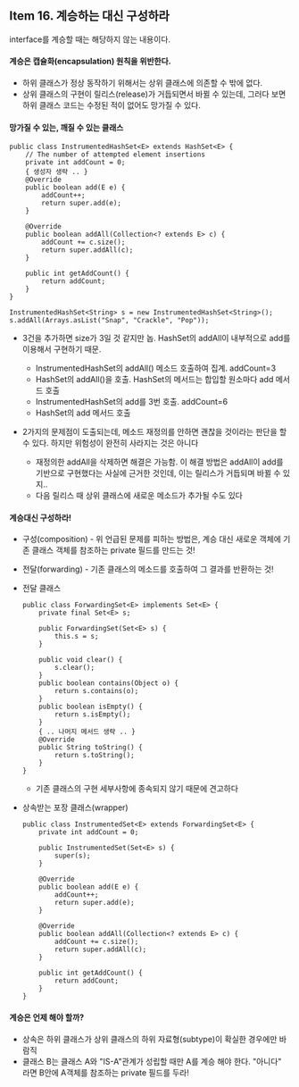## Item 16. 계승하는 대신 구성하라

interface를 계승할 때는 해당하지 않는 내용이다.

#### 계승은 캡슐화\(encapsulation\) 원칙을 위반한다.

* 하위 클래스가 정상 동작하기 위해서는 상위 클래스에 의존할 수 밖에 없다.
* 상위 클래스의 구현이 릴리스\(release\)가 거듭되면서 바뀔 수 있는데, 그러다 보면 하위 클래스 코드는 수정된 적이 없어도 망가질 수 있다. 

#### 망가질 수 있는, 깨질 수 있는 클래스

```
public class InstrumentedHashSet<E> extends HashSet<E> {
    // The number of attempted element insertions
    private int addCount = 0;
    { 생성자 생략 .. }
    @Override
    public boolean add(E e) {
        addCount++;
        return super.add(e);
    }

    @Override
    public boolean addAll(Collection<? extends E> c) {
        addCount += c.size();
        return super.addAll(c);
    }

    public int getAddCount() {
        return addCount;
    }
}
```

```
InstrumentedHashSet<String> s = new InstrumentedHashSet<String>();
s.addAll(Arrays.asList("Snap", "Crackle", "Pop"));
```

* 3건을 추가하면 size가 3일 것 같지만 놉. HashSet의 addAll이 내부적으로 add를 이용해서 구현하기 때문.
  * InstrumentedHashSet의 addAll\(\) 메소드 호출하여 집계. addCount=3
  * HashSet의 addAll\(\)을 호출. HashSet의 메서드는 합입할 원소마다 add 메서드 호출
  * InstrumentedHashSet의 add를 3번 호출. addCount=6
  * HashSet의 add 메서드 호출
* 2가지의 문제점이 도출되는데, 메소드 재정의를 안하면 괜찮을 것이라는 판단을 할 수 있다. 하지만 위험성이 완전히 사라지는 것은 아니다

  * 재정의한 addAll을 삭제하면 해결은 가능함. 이 해결 방법은 addAll이 add를 기반으로 구현했다는 사실에 근거한 것인데, 이는 릴리스가 거듭되며 바뀔 수 있지..
  * 다음 릴리스 때 상위 클래스에 새로운 메소드가 추가될 수도 있다

  #### 

#### 계승대신 구성하라!

* 구성\(composition\) - 위 언급된 문제를 피하는 방법은, 계승 대신 새로운 객체에 기존 클래스 객체를 참조하는 private 필드를 만드는 것!
* 전달\(forwarding\) - 기존 클래스의 메소드를 호출하여 그 결과를 반환하는 것!
* 전달 클래스

  ```
  public class ForwardingSet<E> implements Set<E> {
      private final Set<E> s;

      public ForwardingSet(Set<E> s) {
          this.s = s;
      }

      public void clear() {
          s.clear();
      }
      public boolean contains(Object o) {
          return s.contains(o);
      }
      public boolean isEmpty() {
          return s.isEmpty();
      }
      { .. 나머지 메서드 생략 .. }
      @Override
      public String toString() {
          return s.toString();
      }
  }
  ```

  * 기존 클래스의 구현 세부사항에 종속되지 않기 때문에 견고하다

* 상속받는 포장 클래스\(wrapper\)

  ```
  public class InstrumentedSet<E> extends ForwardingSet<E> {
      private int addCount = 0;

      public InstrumentedSet(Set<E> s) {
          super(s);
      }

      @Override
      public boolean add(E e) {
          addCount++;
          return super.add(e);
      }

      @Override
      public boolean addAll(Collection<? extends E> c) {
          addCount += c.size();
          return super.addAll(c);
      }

      public int getAddCount() {
          return addCount;
      }
  }
  ```

#### 계승은 언제 해야 할까?

* 상속은 하위 클래스가 상위 클래스의 하위 자료형\(subtype\)이 확실한 경우에만 바람직
* 클래스 B는 클래스 A와 "IS-A"관계가 성립할 때만 A를 계승 해야 한다. "아니다" 라면 B안에 A객체를 참조하는 private 필드를 두라!



